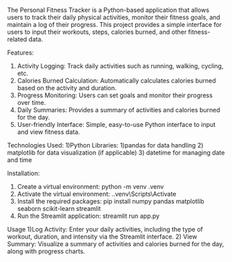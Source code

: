 The Personal Fitness Tracker is a Python-based application that allows users to track their daily physical activities, monitor their fitness goals, and maintain a log of their progress. This project provides a simple interface for users to input their workouts, steps, calories burned, and other fitness-related data.

Features:
1) Activity Logging: Track daily activities such as running, walking, cycling, etc.
2) Calories Burned Calculation: Automatically calculates calories burned based on the activity and duration.
3) Progress Monitoring: Users can set goals and monitor their progress over time.
4) Daily Summaries: Provides a summary of activities and calories burned for the day.
5) User-friendly Interface: Simple, easy-to-use Python interface to input and view fitness data.

Technologies Used:
1)Python
Libraries:
   1)pandas for data handling
   2) matplotlib for data visualization (if applicable)
   3) datetime for managing date and time
   
 Installation:   
 1) Create a virtual environment:  python -m venv .venv
 2) Activate the virtual environment: .\.venv\Scripts\Activate
 3) Install the required packages: pip install numpy pandas matplotlib seaborn scikit-learn streamlit
 4)  Run the Streamlit application: streamlit run app.py

Usage
1)Log Activity: Enter your daily activities, including the type of workout, duration, and intensity via the Streamlit interface.
2) View Summary: Visualize a summary of activities and calories burned for the day, along with progress charts.

   
